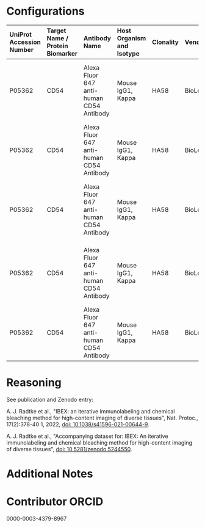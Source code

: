 # Configurations

| UniProt Accession Number   | Target Name / Protein Biomarker   | Antibody Name                            | Host Organism and Isotype   | Clonality   | Vendor    |   Catalog Number | Conjugate   | RRID       | Application   | Method           | Tissue Preservation   | Tissue           | Detergent         | Antigen Retrieval Conditions   | Dye Inactivation Conditions                                            | Result   | Agree        | Disagree   |
|:---------------------------|:----------------------------------|:-----------------------------------------|:----------------------------|:------------|:----------|-----------------:|:------------|:-----------|:--------------|:-----------------|:----------------------|:-----------------|:------------------|:-------------------------------|:-----------------------------------------------------------------------|:---------|:-------------|:-----------|
| P05362                     | CD54                              | Alexa Fluor 647 anti-human CD54 Antibody | Mouse IgG1, Kappa           | HA58        | BioLegend |           353114 | AF647       | AB_2715942 | IHC-Fr        | IBEX2D Automated | 1% PFA Fixed Frozen   | Human jejunum    | 0.3% Triton-X-100 |                                | 0.5 mg/ml LiBH4 10 minutes continuous exchange with automated protocol | Success  | [+](#reason1) |            |
| P05362                     | CD54                              | Alexa Fluor 647 anti-human CD54 Antibody | Mouse IgG1, Kappa           | HA58        | BioLegend |           353114 | AF647       | AB_2715942 | IHC-Fr        | IBEX2D Manual    | 1% PFA Fixed Frozen   | Human liver      | 0.3% Triton-X-100 |                                | 1 mg/ml LiBH4 15 minutes                                               | Success  | [+](#reason1) |            |
| P05362                     | CD54                              | Alexa Fluor 647 anti-human CD54 Antibody | Mouse IgG1, Kappa           | HA58        | BioLegend |           353114 | AF647       | AB_2715942 | IHC-Fr        | IBEX2D Automated | 1% PFA Fixed Frozen   | Human lymph node | 0.3% Triton-X-100 |                                | 0.5 mg/ml LiBH4 10 minutes continuous exchange with automated protocol | Success  | [+](#reason1) |            |
| P05362                     | CD54                              | Alexa Fluor 647 anti-human CD54 Antibody | Mouse IgG1, Kappa           | HA58        | BioLegend |           353114 | AF647       | AB_2715942 | IHC-Fr        | IBEX2D Automated | 1% PFA Fixed Frozen   | Human skin       | 0.3% Triton-X-100 |                                | 0.5 mg/ml LiBH4 10 minutes continuous exchange with automated protocol | Success  | [+](#reason1) |            |
| P05362                     | CD54                              | Alexa Fluor 647 anti-human CD54 Antibody | Mouse IgG1, Kappa           | HA58        | BioLegend |           353114 | AF647       | AB_2715942 | IHC-Fr        | IBEX2D Manual    | 1% PFA Fixed Frozen   | Human spleen     | 0.3% Triton-X-100 |                                | 1 mg/ml LiBH4 15 minutes                                               | Success  | [+](#reason1) |            |

# Reasoning

<a name="reason1"></a>
See publication and Zenodo entry:

A. J. Radtke et al., "IBEX: an iterative immunolabeling and chemical bleaching
 method for high-content imaging of diverse tissues", Nat. Protoc., 17(2):378-40
1, 2022, [doi: 10.1038/s41596-021-00644-9](https://doi.org/10.1038/s41596-021-00644-9).

A. J. Radtke et al., "Accompanying dataset for: IBEX: An iterative immunolabeling and chemical 
bleaching method for high-content imaging of diverse tissues",
[doi: 10.5281/zenodo.5244550](https://doi.org/10.5281/zenodo.5244551).


# Additional Notes

# Contributor ORCID

0000-0003-4379-8967
